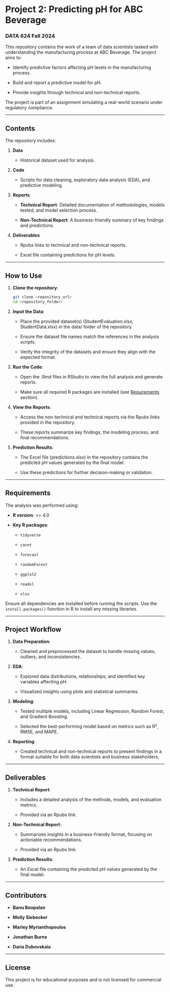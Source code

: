# Project 2: Predicting pH for ABC Beverage

### DATA 624 Fall 2024 

This repository contains the work of a team of data scientists tasked with understanding the manufacturing process at ABC Beverage. The project aims to:

- Identify predictive factors affecting pH levels in the manufacturing process.

- Build and report a predictive model for pH.

- Provide insights through technical and non-technical reports.

The project is part of an assignment simulating a real-world scenario under regulatory compliance.

---

## **Contents**
The repository includes:

1. **Data**

   - Historical dataset used for analysis.
   
2. **Code**

   - Scripts for data cleaning, exploratory data analysis (EDA), and predictive modeling.
   
3. **Reports**

   - **Technical Report**: Detailed documentation of methodologies, models tested, and model selection process.
   
   - **Non-Technical Report**: A business-friendly summary of key findings and predictions.
   
4. **Deliverables**

   - Rpubs links to technical and non-technical reports.
   
   - Excel file containing predictions for pH levels.

---

## **How to Use**

1. **Clone the repository**:

   ```bash
   git clone <repository_url>
   cd <repository_folder>
   ```

2. **Input the Data**:

   - Place the provided dataset(s) (StudentEvaluation.xlsx, StudentData.xlsx) in the data/ folder of the repository.
   
   - Ensure the dataset file names match the references in the analysis scripts.
   
   - Verify the integrity of the datasets and ensure they align with the expected format.
   
3. **Run the Code**:

   - Open the .Rmd files in RStudio to view the full analysis and generate reports.
   
   - Make sure all required R packages are installed (see [Requirements](#requirements) section).

4. **View the Reports**:

   - Access the non-technical and technical reports via the Rpubs links provided in the repository.
   
   - These reports summarize key findings, the modeling process, and final recommendations.

5. **Prediction Results**:

   - The Excel file (predictions.xlsx) in the repository contains the predicted pH values generated by the final model.
   
   - Use these predictions for further decision-making or validation.

---

## **Requirements**

The analysis was performed using:

- **R version**: >= 4.0

- **Key R packages**:

  - `tidyverse`
  
  - `caret`
  
  - `forecast`
  
  - `randomForest`
  
  - `ggplot2`
  
  - `readxl`
  
  - `xlsx`

Ensure all dependencies are installed before running the scripts. Use the `install.packages()` function in R to install any missing libraries.

---

## **Project Workflow**

1. **Data Preparation**:

   - Cleaned and preprocessed the dataset to handle missing values, outliers, and inconsistencies.

2. **EDA**:

   - Explored data distributions, relationships, and identified key variables affecting pH.
   
   - Visualized insights using plots and statistical summaries.

3. **Modeling**:

   - Tested multiple models, including Linear Regression, Random Forest, and Gradient Boosting.
   
   - Selected the best-performing model based on metrics such as R², RMSE, and MAPE.

4. **Reporting**:

   - Created technical and non-technical reports to present findings in a format suitable for both data scientists and business stakeholders.

---

## **Deliverables**

1. **Technical Report**:

   - Includes a detailed analysis of the methods, models, and evaluation metrics.
   
   - Provided via an Rpubs link.

2. **Non-Technical Report**:

   - Summarizes insights in a business-friendly format, focusing on actionable recommendations.
   
   - Provided via an Rpubs link.

3. **Prediction Results**:

   - An Excel file containing the predicted pH values generated by the final model.

---

## **Contributors**

- **Banu Boopalan**

- **Molly Siebecker** 

- **Marley Myrianthopoulos**

- **Jonathan Burns**

- **Daria Dubovskaia** 

---

## **License**

This project is for educational purposes and is not licensed for commercial use.
